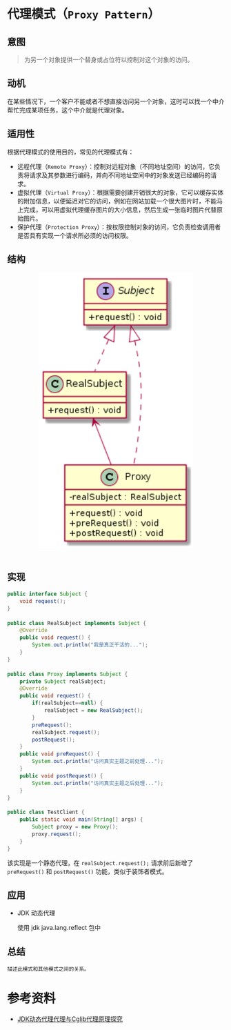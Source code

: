 代理模式（`Proxy Pattern`）
====================
## 意图
> 为另一个对象提供一个替身或占位符以控制对这个对象的访问。

## 动机
 在某些情况下，一个客户不能或者不想直接访问另一个对象，这时可以找一个中介帮忙完成某项任务，这个中介就是代理对象。
 
## 适用性
根据代理模式的使用目的，常见的代理模式有：
- 远程代理（``Remote Proxy``）：控制对远程对象（不同地址空间）的访问，它负责将请求及其参数进行编码，并向不同地址空间中的对象发送已经编码的请求。
- 虚拟代理（``Virtual Proxy``）：根据需要创建开销很大的对象，它可以缓存实体的附加信息，以便延迟对它的访问，例如在网站加载一个很大图片时，不能马上完成，可以用虚拟代理缓存图片的大小信息，然后生成一张临时图片代替原始图片。
- 保护代理（``Protection Proxy``）：按权限控制对象的访问，它负责检查调用者是否具有实现一个请求所必须的访问权限。

## 结构
<div align="center"> <img src="images/21.proxy.png" width="360px"> </div><br>

## 实现
```java
public interface Subject {
	void request();
}

public class RealSubject implements Subject {
	@Override
	public void request() {
		System.out.println("我是真正干活的...");
	}
}

public class Proxy implements Subject {
	private Subject realSubject;
	@Override
	public void request() {
		if(realSubject==null) {
			realSubject = new RealSubject();
		}
		preRequest();
		realSubject.request();
		postRequest();
	}
	public void preRequest() {
		System.out.println("访问真实主题之前处理...");
	}
	public void postRequest() {
		System.out.println("访问真实主题之后处理...");
	}
}

public class TestClient {
	public static void main(String[] args) {
		Subject proxy = new Proxy();
		proxy.request();
	}
}
```
该实现是一个静态代理，在 ``realSubject.request();`` 请求前后新增了 ``preRequest()`` 和 ``postRequest()`` 功能，类似于装饰者模式。

## 应用
- JDK 动态代理

	使用 jdk java.lang.reflect 包中



## 总结
    描述此模式和其他模式之间的关系。


# 参考资料
- [JDK动态代理代理与Cglib代理原理探究](http://ifeve.com/jdk%E5%8A%A8%E6%80%81%E4%BB%A3%E7%90%86%E4%BB%A3%E7%90%86%E4%B8%8Ecglib%E4%BB%A3%E7%90%86%E5%8E%9F%E7%90%86%E6%8E%A2%E7%A9%B6/)

